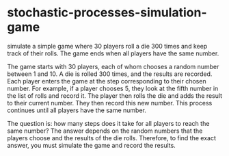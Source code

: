# stochastic-processes-simulation-game
simulate a simple game where 30 players roll a die 300 times and keep track of their rolls. The game ends when all players have the same number.

The game starts with 30 players, each of whom chooses a random number between 1 and 10.
A die is rolled 300 times, and the results are recorded.
Each player enters the game at the step corresponding to their chosen number. For example, if a player chooses 5, they look at the fifth number in the list of rolls and record it.
The player then rolls the die and adds the result to their current number. They then record this new number.
This process continues until all players have the same number.

The question is: how many steps does it take for all players to reach the same number? The answer depends on the random numbers that the players choose and the results of the die rolls. Therefore, to find the exact answer, you must simulate the game and record the results.
